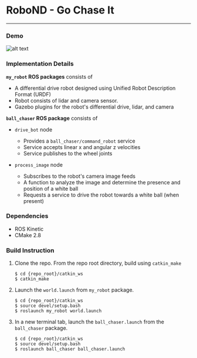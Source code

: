 # RoboND - Go Chase It

---

### Demo

![alt text](images/demo.gif)

### Implementation Details

**`my_robot` ROS packages** consists of

- A differential drive robot designed using Unified Robot Description Format (URDF)
- Robot consists of lidar and camera sensor.
- Gazebo plugins for the robot's differential drive, lidar, and camera

**`ball_chaser` ROS package** consists of

- `drive_bot` node

    - Provides a `ball_chaser/command_robot` service
    - Service accepts linear x and angular z velocities
    - Service publishes to the wheel joints

- `process_image` node

    - Subscribes to the robot's camera image feeds
    - A function to analyze the image and determine the presence and position of a white ball
    - Requests a service to drive the robot towards a white ball (when present)


### Dependencies

- ROS Kinetic
- CMake 2.8

### Build Instruction

1. Clone the repo. From the repo root directory, build using `catkin_make`

    ``` shell
    $ cd {repo_root}/catkin_ws
    $ catkin_make
    ```

2. Launch the `world.launch` from `my_robot` package.

    ``` shell
    $ cd {repo_root}/catkin_ws
    $ source devel/setup.bash
    $ roslaunch my_robot world.launch
    ```

3. In a new terminal tab, launch the `ball_chaser.launch` from the `ball_chaser` package.

    ``` shell
    $ cd {repo_root}/catkin_ws
    $ source devel/setup.bash
    $ roslaunch ball_chaser ball_chaser.launch
